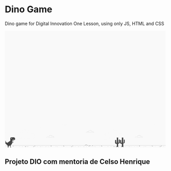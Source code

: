 # Dino Game 
Dino game for Digital Innovation One Lesson, using only JS, HTML and CSS

![screenshot](example.png?raw=true "screenshot")

## Projeto DIO com mentoria de Celso Henrique